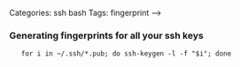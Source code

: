 Categories: ssh
            bash
Tags: fingerprint
-->

### Generating fingerprints for all your ssh keys ###

       for i in ~/.ssh/*.pub; do ssh-keygen -l -f "$i"; done
        